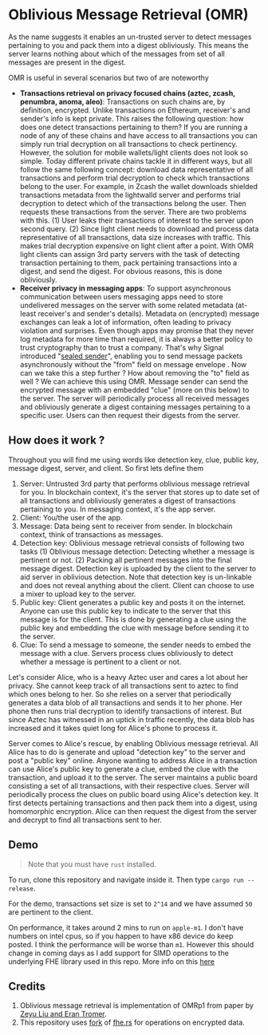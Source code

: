 # Oblivious Message Retrieval (OMR)

As the name suggests it enables an un-trusted server to detect messages pertaining to you and pack them into a digest obliviously. This means the server learns nothing about which of the messages from set of all messages are present in the digest.

OMR is useful in several scenarios but two of are noteworthy 
- **Transactions retrieval on privacy focused chains (aztec, zcash, penumbra, anoma, aleo)**: Transactions on such chains are, by definition, encrypted. Unlike transactions on Ethereum, receiver's and sender's info is kept private. This raises the following question: how does one detect transactions pertaining to them? If you are running a node of any of these chains and have access to all transactions you can simply run trial decryption on all transactions to check pertinency. However, the solution for mobile wallets/light clients does not look so simple. Today different private chains tackle it in different ways, but all follow the same following concept: download data representative of all transactions and perform trial decryption to check which transactions belong to the user. For example, in Zcash the wallet downloads shielded transactions metadata from the lightwalld server and performs trial decryption to detect which of the transactions belong the user. Then requests these transactions from the server. 
  There are two problems with this. (1) User leaks their transactions of interest to the server upon second query. (2) Since light client needs to download and process data representative of all transactions, data size increases with traffic. This makes trial decryption expensive on light client after a point. 
  With OMR light clients can assign 3rd party servers with the task of detecting transaction pertaining to them, pack pertaining transactions into a digest, and send the digest. For obvious reasons, this is done obliviously.
- **Receiver privacy in messaging apps**: To support asynchronous communication between users messaging apps need to store undelivered messages on the server with some related metadata (at-least receiver's and sender's details). Metadata on (encrypted) message exchanges can leak a lot of information, often leading to privacy violation and surprises. Even though apps may promise that they never log metadata for more time than required, it is always a better policy to trust cryptography than to trust a company. That's why Signal introduced "[sealed sender](https://signal.org/blog/sealed-sender/)", enabling you to send message packets asynchronously without the "from" field on message envelope . Now can we take this a step further ? How about removing the "to" field as well ? 
  We can achieve this using OMR. Message sender can send the encrypted message with an embedded "clue" (more on this below) to the server. The server will periodically process all received messages and obliviously generate a digest containing messages pertaining to a specific user. Users can then request their digests from the server. 

## How does it work ? 
Throughout you will find me using words like detection key, clue, public key, message digest, server, and client. So first lets define them
1. Server: Untrusted 3rd party that performs oblivious message retrieval for you. In blockchain context, it's the server that stores up to date set of all transactions and obliviously generates a digest of transactions pertaining to you. In messaging context, it's the app server. 
2. Client: You/the user of the app. 
3. Message: Data being sent to receiver from sender. In blockchain context, think of transactions as messages. 
4. Detection key: Oblivious message retrieval consists of following two tasks (1) Oblivious message detection: Detecting whether a message is pertinent or not. (2) Packing all pertinent messages into the final message digest. 
   Detection key is uploaded by the client to the server to aid server in oblivious detection. Note that detection key is un-linkable and does not reveal anything about the client. Client can choose to use a mixer to upload key to the server. 
5. Public key: Client generates a public key and posts it on the internet. Anyone can use this public key to indicate to the server that this message is for the client. This is done by generating a clue using the public key and embedding the clue with message before sending it to the server. 
6. Clue: To send a message to someone, the sender needs to embed the message with a clue. Servers process clues obliviously to detect whether a message is pertinent to a client or not. 

Let's consider Alice, who is a heavy Aztec user and cares a lot about her privacy. She cannot keep track of all transactions sent to aztec to find which ones belong to her. So she relies on a server that periodically generates a data blob of all transactions and sends it to her phone. Her phone then runs trial decryption to identify transactions of interest. But since Aztec has witnessed in an uptick in traffic recently, the data blob has increased and it takes quiet long for Alice's phone to process it. 

Server comes to Alice's rescue, by enabling Oblivious message retrieval. All Alice has to do is generate and upload "detection key" to the server and post a "public key" online. Anyone wanting to address Alice in a transaction can use Alice's public key to generate a clue, embed the clue with the transaction, and upload it to the server. The server maintains a public board consisting a set of all transactions, with their respective clues. Server will periodically process the clues on public board using Alice's detection key. It first detects pertaining transactions and then pack them into a digest, using homomorphic encryption. Alice can then request the digest from the server and decrypt to find all transactions sent to her. 

## Demo
>Note that you must have `rust` installed. 

To run, clone this repository and navigate inside it. Then type `cargo run --release`.

For the demo, transactions set size is set to `2^14` and we have assumed `50` are pertinent to the client. 

On performance, it takes around 2 mins to run on `apple-m1`. I don't have numbers on intel cpus, so if you happen to have x86 device do keep posted. I think the performance will be worse than `m1`. However this should change in coming days as I add support for SIMD operations to the underlying FHE library used in this repo. More info on this [here](https://github.com/Janmajayamall/fhe.rs)

## Credits
1. Oblivious message retrieval is implementation of OMRp1 from paper by [Zeyu Liu and Eran Tromer](https://eprint.iacr.org/2021/1256.pdf).
2. This repository uses [fork](https://github.com/Janmajayamall/fhe.rs) of [fhe.rs](https://github.com/tlepoint/fhe.rs) for operations on encrypted data.  